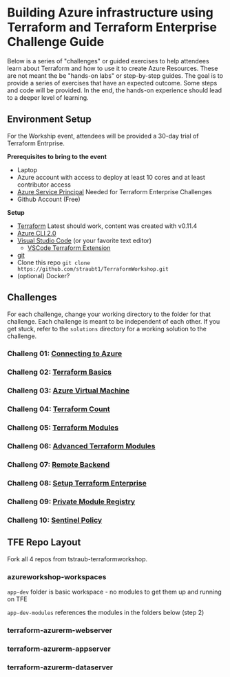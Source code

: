 # Building Azure infrastructure using Terraform and Terraform Enterprise Challenge Guide

Below is a series of "challenges" or guided exercises to help attendees learn about Terraform and how to use it to create Azure Resources. These are not meant the be "hands-on labs" or step-by-step guides. The goal is to provide a series of exercises that have an expected outcome. Some steps and code will be provided. In the end, the hands-on experience should lead to a deeper level of learning.

## Environment Setup

For the Workship event, attendees will be provided a 30-day trial of Terraform Entrprise.

__Prerequisites to bring to the event__

- Laptop
- Azure account with access to deploy at least 10 cores and at least contributor access
- [Azure Service Principal](https://docs.microsoft.com/en-us/cli/azure/create-an-azure-service-principal-azure-cli?toc=%2Fazure%2Fazure-resource-manager%2Ftoc.json&view=azure-cli-latest#create-a-service-principal-for-your-application) Needed for Terraform Enterprise Challenges
- Github Account (Free)

__Setup__

- [Terraform](https://www.terraform.io/downloads.html) Latest should work, content was created with v0.11.4
- [Azure CLI 2.0](https://docs.microsoft.com/en-us/cli/azure/install-azure-cli?view=azure-cli-latest)
- [Visual Studio Code](https://docs.microsoft.com/en-us/cli/azure/install-azure-cli?view=azure-cli-latest) (or your favorite text editor)
    - [VSCode Terraform Extension](https://github.com/mauve/vscode-terraform)
- [git](https://git-scm.com/downloads)
- Clone this repo `git clone https://github.com/straubt1/TerraformWorkshop.git`
- (optional) Docker?

## Challenges

For each challenge, change your working directory to the folder for that challenge. 
Each challenge is meant to be independent of each other.
If you get stuck, refer to the `solutions` directory for a working solution to the challenge.

### Challeng 01: [Connecting to Azure](challenges/01-connectingtoazure/README.md)

### Challeng 02: [Terraform Basics](challenges/02-terraformbasics/README.md)

### Challeng 03: [Azure Virtual Machine](challenges/03-azurevm/README.md)

### Challeng 04: [Terraform Count](challenges/04-terraformcount/README.md)

### Challeng 05: [Terraform Modules](challenges/05-terraformmodules/README.md)

### Challeng 06: [Advanced Terraform Modules](challenges/06-advancedmodules/README.md)

### Challeng 07: [Remote Backend](challenges/07-remotebackend/README.md)

### Challeng 08: [Setup Terraform Enterprise](challenges/08-setupterraformenterprise/README.md)

### Challeng 09: [Private Module Registry](challenges/09-privatemoduleregistry/README.md)

### Challeng 10: [Sentinel Policy](challenges/10-value/README.md)

## TFE Repo Layout

Fork all 4 repos from tstraub-terraformworkshop.

### azureworkshop-workspaces

`app-dev` folder is basic workspace - no modules to get them up and running on TFE

`app-dev-modules` references the modules in the folders below (step 2)

### terraform-azurerm-webserver

### terraform-azurerm-appserver

### terraform-azurerm-dataserver


